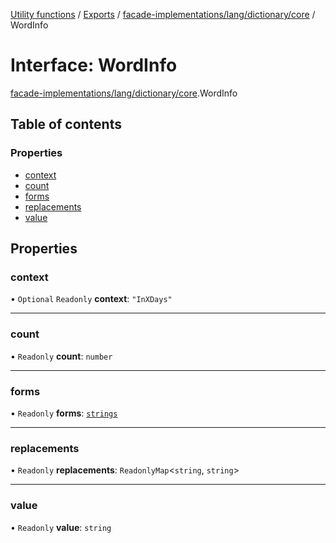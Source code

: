 [Utility functions](../index.md) / [Exports](../modules.md) / [facade-implementations/lang/dictionary/core](../modules/facade_implementations_lang_dictionary_core.md) / WordInfo

# Interface: WordInfo

[facade-implementations/lang/dictionary/core](../modules/facade_implementations_lang_dictionary_core.md).WordInfo

## Table of contents

### Properties

- [context](facade_implementations_lang_dictionary_core.WordInfo.md#context)
- [count](facade_implementations_lang_dictionary_core.WordInfo.md#count)
- [forms](facade_implementations_lang_dictionary_core.WordInfo.md#forms)
- [replacements](facade_implementations_lang_dictionary_core.WordInfo.md#replacements)
- [value](facade_implementations_lang_dictionary_core.WordInfo.md#value)

## Properties

### context

• `Optional` `Readonly` **context**: ``"InXDays"``

___

### count

• `Readonly` **count**: `number`

___

### forms

• `Readonly` **forms**: [`strings`](../modules/types_core.md#strings)

___

### replacements

• `Readonly` **replacements**: `ReadonlyMap`\<`string`, `string`\>

___

### value

• `Readonly` **value**: `string`
